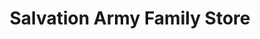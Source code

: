 ---
title: "Salvation Army Family Store"
url: /hamilton/salvation-army-family-store/
shop: charity
---